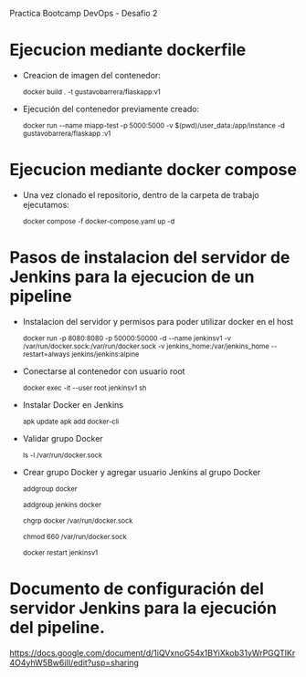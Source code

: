 Practica Bootcamp DevOps - Desafio 2
# Ejecucion mediante dockerfile
* Creacion de imagen del contenedor:

    <sub>docker build . -t gustavobarrera/flaskapp:v1</sub>
  
* Ejecución del contenedor previamente creado:
  
    <sub>docker run --name miapp-test -p 5000:5000 -v $(pwd)/user_data:/app/instance -d gustavobarrera/flaskapp
:v1</sub>

# Ejecucion mediante docker compose
* Una vez clonado el repositorio, dentro de la carpeta de trabajo ejecutamos:

    <sub>docker compose -f docker-compose.yaml up -d</sub>

# Pasos de instalacion del servidor de Jenkins para la ejecucion de un pipeline
* Instalacion del servidor y permisos para poder utilizar docker en el host

    <sub>docker run -p 8080:8080 -p 50000:50000 -d --name jenkinsv1 -v /var/run/docker.sock:/var/run/docker.sock -v jenkins_home:/var/jenkins_home --restart=always jenkins/jenkins:alpine</sub>

* Conectarse al contenedor con usuario root

    <sub>docker exec -it --user root jenkinsv1 sh</sub>

* Instalar Docker en Jenkins

    <sub>apk update apk add docker-cli</sub>

* Validar grupo Docker

    <sub>ls -l /var/run/docker.sock</sub>

* Crear grupo Docker y agregar usuario Jenkins al grupo Docker

    <sub>addgroup docker</sub>

    <sub>addgroup jenkins docker</sub>

    <sub>chgrp docker /var/run/docker.sock</sub>

    <sub>chmod 660 /var/run/docker.sock</sub>

    <sub>docker restart jenkinsv1</sub>
    
# Documento de configuración del servidor Jenkins para la ejecución del pipeline.

https://docs.google.com/document/d/1iQVxnoG54x1BYiXkob31yWrPGQTlKr4O4yhW5Bw6iII/edit?usp=sharing
